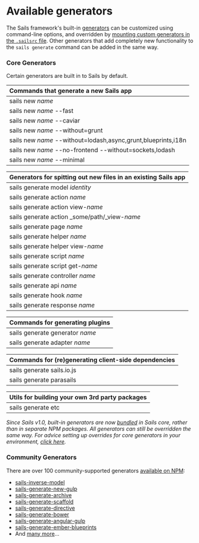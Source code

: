 # Available generators

The Sails framework's built-in [generators](https://sailsjs.com/documentation/concepts/extending-sails/generators) can be customized using command-line options, and overridden by [mounting custom generators in the `.sailsrc` file](https://sailsjs.com/documentation/concepts/extending-sails/generators/custom-generators).  Other generators that add completely new functionality to the `sails generate` command can be added in the same way.  

### Core Generators

Certain generators are built in to Sails by default.

| Commands that generate a new Sails app
|:-----------------------------------|
| sails new _name_
| sails new _name_ --fast
| sails new _name_ --caviar
| sails new _name_ --without=grunt
| sails new _name_ --without=lodash,async,grunt,blueprints,i18n
| sails new _name_ --no-frontend --without=sockets,lodash
| sails new _name_ --minimal


| Generators for spitting out new files in an existing Sails app
|:-----------------------------------|
| sails generate model _identity_
| sails generate action _name_
| sails generate action view-_name_
| sails generate action _some/path/_view-_name_
| sails generate page _name_
| sails generate helper _name_
| sails generate helper view-_name_
| sails generate script _name_
| sails generate script get-_name_
| sails generate controller _name_
| sails generate api _name_
| sails generate hook _name_
| sails generate response _name_


| Commands for generating plugins
|:-----------------------------------|
| sails generate generator _name_
| sails generate adapter _name_


| Commands for (re)generating client-side dependencies
|:-----------------------------------|
| sails generate sails.io.js
| sails generate parasails

| Utils for building your own 3rd party packages
|:-----------------------------------|
| sails generate etc


_Since Sails v1.0, built-in generators are now [bundled](https://npmjs.com/package/sails-generate) in Sails core, rather than in separate NPM packages.  All generators can still be overridden the same way.  For advice setting up overrides for core generators in your environment, [click here](https://sailsjs.com/support)._


### Community Generators

There are over 100 community-supported generators [available on NPM](https://www.npmjs.com/search?q=sails+generate):

+ [sails-inverse-model](https://github.com/juliandavidmr/sails-inverse-model)
+ [sails-generate-new-gulp](https://github.com/Karnith/sails-generate-new-gulp)
+ [sails-generate-archive](https://github.com/jaumard/sails-generate-archive)
+ [sails-generate-scaffold](https://github.com/irlnathan/sails-generate-scaffold)
+ [sails-generate-directive](https://github.com/balderdashy/sails-generate-directive)
+ [sails-generate-bower](https://github.com/smies/sails-generate-bower)
+ [sails-generate-angular-gulp](https://github.com/Karnith/sails-generate-angular-gulp)
+ [sails-generate-ember-blueprints](https://github.com/mphasize/sails-generate-ember-blueprints)
+ And [many more](https://www.npmjs.com/search?q=sails+generate)...


<docmeta name="displayName" value="Available generators">
